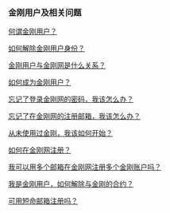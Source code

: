 ### 金刚用户及相关问题

[何谓金刚用户？](https://a2zitpro.github.io/web/金刚用户)

[如何解除金刚用户身份？ ](https://a2zitpro.github.io/web/解除金刚用户合约)

[金刚用户与金刚网是什么关系？ ](https://a2zitpro.github.io/web/金刚用户与金刚网的关系)

[如何成为金刚用户？](https://a2zitpro.github.io/web/成为金刚用户)

[忘记了登录金刚网的密码，我该怎么办？](https://a2zitpro.github.io/web/忘记密码)

[忘记了在金刚网的注册邮箱，我该怎么办？](https://a2zitpro.github.io/web/忘记注册邮箱)

[从未使用过金刚，我该如何开始？](https://a2zitpro.github.io/web/成为金刚用户)

[如何在金刚网注册？](https://a2zitpro.github.io/web/在金刚网注册)

[我可以用多个邮箱在金刚网注册多个金刚账户吗？](https://a2zitpro.github.io/web/多邮箱注册)

[我是金刚用户，如何解除与金刚的合约？](https://a2zitpro.github.io/web/解除金刚用户合约)

[可用短命邮箱注册吗？](https://a2zitpro.github.io/web/短命邮箱注册)

[]()
[]()
[]()
[]()
